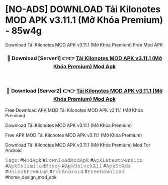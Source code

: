 # [NO-ADS] DOWNLOAD Tải Kilonotes MOD APK v3.11.1 (Mở Khóa Premium) - 85w4g
Download Tải Kilonotes MOD APK v3.11.1 (Mở Khóa Premium) Free Mod APK

<div align="center">
<h3>🔴 Download [Server1] 👉👉 <a href="https://apk-comot.site?title=Tải_Kilonotes_MOD_APK_v3.11.1_(Mở_Khóa_Premium)">Tải Kilonotes MOD APK v3.11.1 (Mở Khóa Premium) Mod Apk</a></h3><br>

<h3>🔴 Download [Server2] 👉👉 <a href="https://apk-comot.site?title=Tải_Kilonotes_MOD_APK_v3.11.1_(Mở_Khóa_Premium)">Tải Kilonotes MOD APK v3.11.1 (Mở Khóa Premium) Mod Apk</a></h3>
</div>


Free Download APK MOD Tải Kilonotes MOD APK v3.11.1 (Mở Khóa Premium)

Download Tải Kilonotes MOD APK v3.11.1 (Mở Khóa Premium) 

Free APK MOD Tải Kilonotes MOD APK v3.11.1 (Mở Khóa Premium) 

Download Tải Kilonotes MOD APK v3.11.1 (Mở Khóa Premium) Mod For Android

𝚃𝚊𝚐𝚜: #𝙼𝚘𝚍𝙰𝚙𝚔 #𝙳𝚘𝚠𝚗𝚕𝚘𝚊𝚍𝙼𝚘𝚍𝙰𝚙𝚔 #𝙰𝚙𝚔𝙻𝚊𝚝𝚎𝚜𝚝𝚅𝚎𝚛𝚜𝚒𝚘𝚗 #𝙰𝚙𝚔𝚄𝚗𝚕𝚒𝚖𝚒𝚝𝚎𝚍𝙼𝚘𝚗𝚎𝚢 #𝙰𝚙𝚔𝚄𝚗𝚕𝚘𝚌𝚔𝙰𝚕𝚕 #𝙰𝚙𝚔𝙽𝚘𝙰𝚍𝚜 #𝚄𝚗𝚕𝚘𝚌𝚔𝙿𝚛𝚎𝚖𝚒𝚞𝚖 #𝙵𝚘𝚛𝙰𝚗𝚍𝚛𝚘𝚒𝚍 #𝙵𝚛𝚎𝚎𝙳𝚘𝚠𝚗𝚕𝚘𝚊𝚍 #home_design_mod_apk
